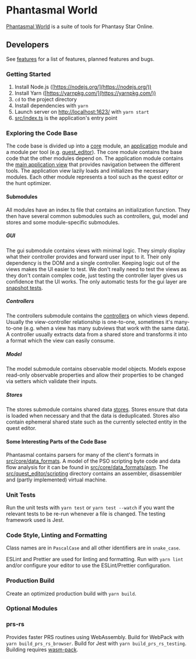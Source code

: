 # Phantasmal World

[Phantasmal World](https://www.phantasmal.world/) is a suite of tools for Phantasy Star Online.

## Developers

See [features](./FEATURES.md) for a list of features, planned features and bugs.

### Getting Started

1. Install Node.js ([https://nodejs.org/](https://nodejs.org/))
2. Install Yarn ([https://yarnpkg.com/](https://yarnpkg.com/))
3. `cd` to the project directory
4. Install dependencies with `yarn`
5. Launch server on [http://localhost:1623/](http://localhost:1623/) with `yarn start`
6. [src/index.ts](src/index.ts) is the application's entry point

### Exploring the Code Base

The code base is divided up into a [core](src/core) module, an [application](src/application) module
and a module per tool (e.g. [quest_editor](src/quest_editor)). The core module contains the base
code that the other modules depend on. The application module contains the
[main application view](src/application/gui/ApplicationView.ts) that provides navigation between the
different tools. The application view lazily loads and initializes the necessary modules. Each other
module represents a tool such as the quest editor or the hunt optimizer.

#### Submodules

All modules have an index.ts file that contains an initialization function. They then have several
common submodules such as controllers, gui, model and stores and some module-specific submodules.

##### GUI

The gui submodule contains views with minimal logic. They simply display what their controller
provides and forward user input to it. Their only dependency is the DOM and a single controller.
Keeping logic out of the views makes the UI easier to test. We don't really need to test the views
as they don't contain complex code, just testing the controller layer gives us confidence that the
UI works. The only automatic tests for the gui layer are
[snapshot tests](https://jestjs.io/docs/en/snapshot-testing).

##### Controllers

The controllers submodule contains the [controllers](src/core/controllers/Controller.ts) on which
views depend. Usually the view-controller relationship is one-to-one, sometimes it's many-to-one
(e.g. when a view has many subviews that work with the same data). A controller usually extracts
data from a shared store and transforms it into a format which the view can easily consume.

##### Model

The model submodule contains observable model objects. Models expose read-only observable properties
and allow their properties to be changed via setters which validate their inputs.

##### Stores

The stores submodule contains shared data [stores](src/core/stores/Store.ts). Stores ensure that
data is loaded when necessary and that the data is deduplicated. Stores also contain ephemeral
shared state such as the currently selected entity in the quest editor.

#### Some Interesting Parts of the Code Base

Phantasmal contains parsers for many of the client's formats in
[src/core/data_formats](src/core/data_formats). A model of the PSO scripting byte code and data flow
analysis for it can be found in [src/core/data_formats/asm](src/core/data_formats/asm). The
[src/quest_editor/scripting](src/quest_editor/scripting) directory contains an assembler,
disassembler and (partly implemented) virtual machine.

### Unit Tests

Run the unit tests with `yarn test` or `yarn test --watch` if you want the relevant tests to be
re-run whenever a file is changed. The testing framework used is Jest.

### Code Style, Linting and Formatting

Class names are in `PascalCase` and all other identifiers are in `snake_case`.

ESLint and Prettier are used for linting and formatting. Run with `yarn lint` and/or configure your
editor to use the ESLint/Prettier configuration.

### Production Build

Create an optimized production build with `yarn build`.

### Optional Modules

### prs-rs

Provides faster PRS routines using WebAssembly. Build for WebPack with `yarn build_prs_rs_browser`. Build for Jest with `yarn build_prs_rs_testing`. Building requires [wasm-pack](https://github.com/rustwasm/wasm-pack).
